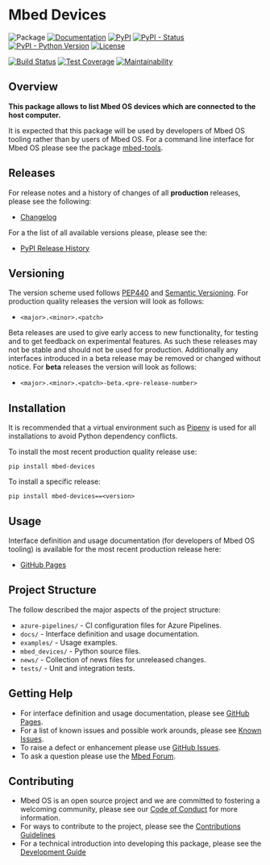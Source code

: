 # Mbed Devices

![Package](https://img.shields.io/badge/Package-mbed--devices-lightgrey)
[![Documentation](https://img.shields.io/badge/Documentation-GitHub_Pages-blue)](https://armmbed.github.io/mbed-devices)
[![PyPI](https://img.shields.io/pypi/v/mbed-devices)](https://pypi.org/project/mbed-devices/)
[![PyPI - Status](https://img.shields.io/pypi/status/mbed-devices)](https://pypi.org/project/mbed-devices/)
[![PyPI - Python Version](https://img.shields.io/pypi/pyversions/mbed-devices)](https://pypi.org/project/mbed-devices/)
[![License](https://img.shields.io/badge/License-Apache%202.0-blue.svg)](https://github.com/ARMmbed/mbed-devices/blob/master/LICENSE)

[![Build Status](https://dev.azure.com/mbed-tools/mbed-devices/_apis/build/status/Build%20and%20Release?branchName=master)](https://dev.azure.com/mbed-tools/mbed-devices/_build/latest?definitionId=11&branchName=master)
[![Test Coverage](https://codecov.io/gh/ARMmbed/mbed-devices/branch/master/graph/badge.svg)](https://codecov.io/gh/ARMmbed/mbed-devices)
[![Maintainability](https://api.codeclimate.com/v1/badges/08971231f91470bf6d77/maintainability)](https://codeclimate.com/github/ARMmbed/mbed-devices/maintainability)

## Overview

**This package allows to list Mbed OS devices which are connected to the host computer.**

It is expected that this package will be used by developers of Mbed OS tooling rather than by users of Mbed OS. For
a command line interface for Mbed OS please see the package [mbed-tools](https://github.com/ARMmbed/mbed-tools).

## Releases

For release notes and a history of changes of all **production** releases, please see the following:

- [Changelog](https://github.com/ARMmbed/mbed-devices/blob/master/CHANGELOG.md)

For a the list of all available versions please, please see the:

- [PyPI Release History](https://pypi.org/project/mbed-devices/#history)

## Versioning

The version scheme used follows [PEP440](https://www.python.org/dev/peps/pep-0440/) and 
[Semantic Versioning](https://semver.org/). For production quality releases the version will look as follows:

- `<major>.<minor>.<patch>`

Beta releases are used to give early access to new functionality, for testing and to get feedback on experimental 
features. As such these releases may not be stable and should not be used for production. Additionally any interfaces
introduced in a beta release may be removed or changed without notice. For **beta** releases the version will look as
follows:

- `<major>.<minor>.<patch>-beta.<pre-release-number>`

## Installation

It is recommended that a virtual environment such as [Pipenv](https://github.com/pypa/pipenv/blob/master/README.md) is
used for all installations to avoid Python dependency conflicts.

To install the most recent production quality release use:

```
pip install mbed-devices
```

To install a specific release:

```
pip install mbed-devices==<version>
```

## Usage

Interface definition and usage documentation (for developers of Mbed OS tooling) is available for the most recent
production release here:

- [GitHub Pages](https://armmbed.github.io/mbed-devices)

## Project Structure

The follow described the major aspects of the project structure:

- `azure-pipelines/` - CI configuration files for Azure Pipelines.
- `docs/` - Interface definition and usage documentation.
- `examples/` - Usage examples.
- `mbed_devices/` - Python source files.
- `news/` - Collection of news files for unreleased changes.
- `tests/` - Unit and integration tests.

## Getting Help

- For interface definition and usage documentation, please see [GitHub Pages](https://armmbed.github.io/mbed-devices).
- For a list of known issues and possible work arounds, please see [Known Issues](KNOWN_ISSUES.md).
- To raise a defect or enhancement please use [GitHub Issues](https://github.com/ARMmbed/mbed-devices/issues).
- To ask a question please use the [Mbed Forum](https://forums.mbed.com/).

## Contributing

- Mbed OS is an open source project and we are committed to fostering a welcoming community, please see our
  [Code of Conduct](https://github.com/ARMmbed/mbed-devices/blob/master/CODE_OF_CONDUCT.md) for more information.
- For ways to contribute to the project, please see the [Contributions Guidelines](https://github.com/ARMmbed/mbed-devices/blob/master/CONTRIBUTING.md)
- For a technical introduction into developing this package, please see the [Development Guide](https://github.com/ARMmbed/mbed-devices/blob/master/DEVELOPMENT.md)
